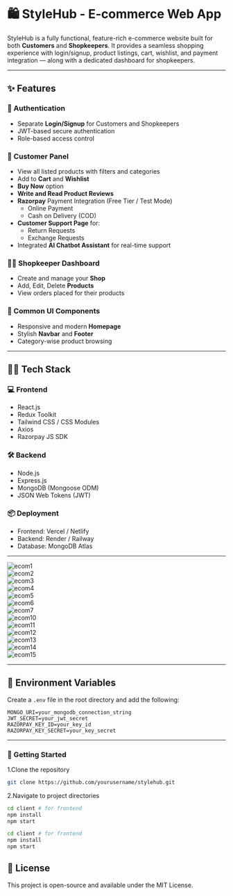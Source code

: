 # 🛍️ StyleHub - E-commerce Web App

StyleHub is a fully functional, feature-rich e-commerce website built for both **Customers** and **Shopkeepers**. It provides a seamless shopping experience with login/signup, product listings, cart, wishlist, and payment integration — along with a dedicated dashboard for shopkeepers.

---

## ✨ Features

### 🔐 Authentication
- Separate **Login/Signup** for Customers and Shopkeepers
- JWT-based secure authentication
- Role-based access control

### 🛒 Customer Panel
- View all listed products with filters and categories
- Add to **Cart** and **Wishlist**
- **Buy Now** option
- **Write and Read Product Reviews**
- **Razorpay** Payment Integration (Free Tier / Test Mode)
  - Online Payment
  - Cash on Delivery (COD)
- **Customer Support Page** for:
  - Return Requests
  - Exchange Requests
- Integrated **AI Chatbot Assistant** for real-time support


### 🧑‍💼 Shopkeeper Dashboard
- Create and manage your **Shop**
- Add, Edit, Delete **Products**
- View orders placed for their products

### 🌟 Common UI Components
- Responsive and modern **Homepage**
- Stylish **Navbar** and **Footer**
- Category-wise product browsing

---

## 🧑‍💻 Tech Stack

### 💻 Frontend
- React.js
- Redux Toolkit
- Tailwind CSS / CSS Modules
- Axios
- Razorpay JS SDK

### 🛠️ Backend
- Node.js
- Express.js
- MongoDB (Mongoose ODM)
- JSON Web Tokens (JWT)

### 📦 Deployment
- Frontend: Vercel / Netlify
- Backend: Render / Railway
- Database: MongoDB Atlas

---
![ecom1](./ecom1.png)  
![ecom2](./ecom2.png)  
![ecom3](./ecom3.png)  
![ecom4](./ecom4.png)  
![ecom5](./ecom5.png)  
![ecom6](./ecom6.png)  
![ecom7](./ecom7.png)  
![ecom10](./ecom10.png)  
![ecom11](./ecom11.png)  
![ecom12](./ecom12.png)  
![ecom13](./ecom13.png)  
![ecom14](./ecom14.png)  
![ecom15](./ecom15.png)  

---
## 🔑 Environment Variables

Create a `.env` file in the root directory and add the following:

```env
MONGO_URI=your_mongodb_connection_string
JWT_SECRET=your_jwt_secret
RAZORPAY_KEY_ID=your_key_id
RAZORPAY_KEY_SECRET=your_key_secret
```
----
### 🚀 Getting Started
1.Clone the repository
``` bash
git clone https://github.com/yourusername/stylehub.git
```

2.Navigate to project directories
```bash
cd client # for frontend
npm install
npm start
```
```bash
cd client # for frontend
npm install
npm start
```
## 📄 License
This project is open-source and available under the MIT License.
